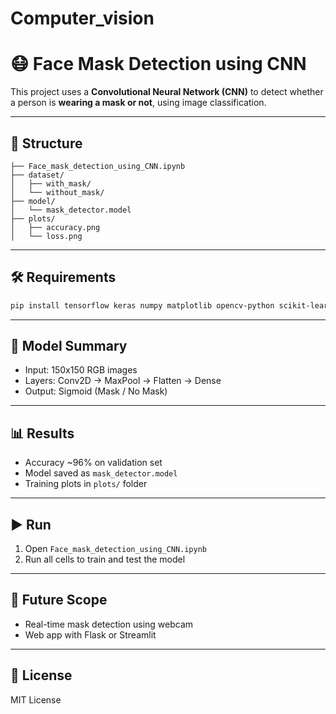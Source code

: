 # Computer_vision

# 😷 Face Mask Detection using CNN

This project uses a **Convolutional Neural Network (CNN)** to detect whether a person is **wearing a mask or not**, using image classification.

---

## 📁 Structure

```
├── Face_mask_detection_using_CNN.ipynb
├── dataset/
│   ├── with_mask/
│   └── without_mask/
├── model/
│   └── mask_detector.model
├── plots/
│   ├── accuracy.png
│   └── loss.png
```

---

## 🛠 Requirements

```bash
pip install tensorflow keras numpy matplotlib opencv-python scikit-learn
```

---

## 🧠 Model Summary

* Input: 150x150 RGB images
* Layers: Conv2D → MaxPool → Flatten → Dense
* Output: Sigmoid (Mask / No Mask)

---

## 📊 Results

* Accuracy \~96% on validation set
* Model saved as `mask_detector.model`
* Training plots in `plots/` folder

---

## ▶️ Run

1. Open `Face_mask_detection_using_CNN.ipynb`
2. Run all cells to train and test the model

---

## 🚀 Future Scope

* Real-time mask detection using webcam
* Web app with Flask or Streamlit

---

## 📄 License

MIT License

